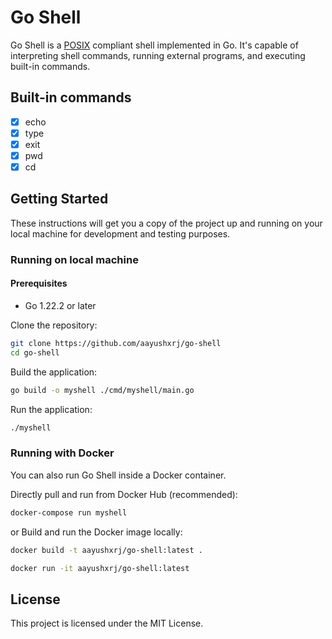 # Go Shell

Go Shell is a [POSIX](https://pubs.opengroup.org/onlinepubs/9699919799/utilities/V3_chap02.html) compliant shell implemented in Go. It's capable of interpreting shell commands, running external programs, and executing built-in commands. 

## Built-in commands

- [x] echo
- [x] type
- [x] exit
- [X] pwd
- [X] cd

## Getting Started

These instructions will get you a copy of the project up and running on your local machine for development and testing purposes.

### Running on local machine 

#### Prerequisites

- Go 1.22.2 or later

Clone the repository:

```sh
git clone https://github.com/aayushxrj/go-shell
cd go-shell
```

Build the application:

```sh
go build -o myshell ./cmd/myshell/main.go 
```

Run the application:

```sh
./myshell
```

### Running with Docker

You can also run Go Shell inside a Docker container.

Directly pull and run from Docker Hub (recommended):

```sh
docker-compose run myshell
```

or Build and run the Docker image locally:

```sh
docker build -t aayushxrj/go-shell:latest .
```

```sh
docker run -it aayushxrj/go-shell:latest
```

## License

This project is licensed under the MIT License.
